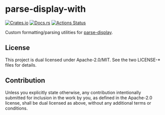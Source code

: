 # parse-display-with

[![Crates.io](https://img.shields.io/crates/v/parse-display-with.svg)](https://crates.io/crates/parse-display-with)
[![Docs.rs](https://docs.rs/parse-display-with/badge.svg)](https://docs.rs/parse-display-with/)
[![Actions Status](https://github.com/frozenlib/parse-display/workflows/CI/badge.svg)](https://github.com/frozenlib/parse-display/actions)

Custom formatting/parsing utilities for [parse-display](https://crates.io/crates/parse-display).

## License

This project is dual licensed under Apache-2.0/MIT. See the two LICENSE-\* files for details.

## Contribution

Unless you explicitly state otherwise, any contribution intentionally submitted for inclusion in the work by you, as defined in the Apache-2.0 license, shall be dual licensed as above, without any additional terms or conditions.
